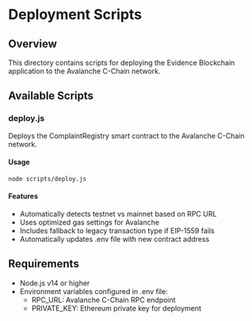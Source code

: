 # Deployment Scripts

## Overview
This directory contains scripts for deploying the Evidence Blockchain application to the Avalanche C-Chain network.

## Available Scripts

### deploy.js
Deploys the ComplaintRegistry smart contract to the Avalanche C-Chain network.

#### Usage
```
node scripts/deploy.js
```

#### Features
- Automatically detects testnet vs mainnet based on RPC URL
- Uses optimized gas settings for Avalanche
- Includes fallback to legacy transaction type if EIP-1559 fails
- Automatically updates .env file with new contract address

## Requirements
- Node.js v14 or higher
- Environment variables configured in .env file:
  - RPC_URL: Avalanche C-Chain RPC endpoint
  - PRIVATE_KEY: Ethereum private key for deployment
